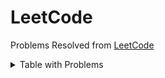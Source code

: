 # LeetCode
Problems Resolved from [LeetCode](https://leetcode.com/)

<details><summary>Table with Problems</summary>
<p>

| Problem #  | Title | Solution | Tags
| ------------- | ------------- | ------------- | ------------- |
| 0003  | [Longest Substring](https://leetcode.com/problems/longest-substring-without-repeating-characters/)  | [Link](https://github.com/fscheu/LeetCode/tree/main/0003.%20Longest%20Substring) | `Hash Table` `String` `Sliding Window`
| 0019  | [Remove Nth Node from the End](https://leetcode.com/problems/remove-nth-node-from-end-of-list/) | [Link](https://github.com/fscheu/LeetCode/tree/main/0019.%20Remove%20Nth%20Node%20from%20the%20End) | `Linked List` `Two Pointers`
| 0021  | [Merge Two Sorted Lists](https://leetcode.com/problems/merge-two-sorted-lists/) | [Link](https://github.com/fscheu/LeetCode/tree/main/0021.%20Merge%20Two%20Sorted%20Lists) | `Linked List` `Recursion`
| 0035  | [Search Insert Position](https://leetcode.com/problems/search-insert-position/) | [Link](https://github.com/fscheu/LeetCode/tree/main/0035.%20Search%20Insert%20Position) | `Array` `Binary Search`
| 0046  | [Permutations](https://leetcode.com/problems/permutations/) | [Link](https://github.com/fscheu/LeetCode/tree/main/0046.%20Permutations) | `Array` `Backtracking`
| 0070  | [Climbing Stairs](https://leetcode.com/problems/climbing-stairs/) | [Link](https://github.com/fscheu/LeetCode/tree/main/0070.%20Climbing%20Stairs) | `Math` `Dynamic Programming` `Memorization`
| 0077  | [Combinations](https://leetcode.com/problems/combinations/) | [Link](https://github.com/fscheu/LeetCode/tree/main/0077.%20Combinations) | `Array` `Backtracking`
| 0116  | [Populating Next Right Pointers in Each Node](https://leetcode.com/problems/populating-next-right-pointers-in-each-node/) | [Link](https://github.com/fscheu/LeetCode/tree/main/0116.%20Populating%20Next%20Right%20Pointers%20in%20Each%20Node) | `Linked List` `Tree` `Depth-First Search` `Bread-First Search` `Binary Tree`
| 0120  | [Triangle](https://leetcode.com/problems/triangle/) | [Link](https://github.com/fscheu/LeetCode/tree/main/0120.%20Triangle) | `Array` `Dynamic Programming`
| 0136  | [Single Number](https://leetcode.com/problems/single-number/) | [Link](https://github.com/fscheu/LeetCode/tree/main/0136.%20Single%20Number) | `Array` `Bit Manipulation`
| 0167  | [Two Sum II - Input Array Is Sorted](https://leetcode.com/problems/two-sum-ii-input-array-is-sorted/) | [Link](https://github.com/fscheu/LeetCode/tree/main/0167.%20Two%20Sum%20II%20-%20Input%20Array%20Is%20Sorted) | `Array` `Two Pointers` `Binary Search`
| 0189  | [Rotate Array](https://leetcode.com/problems/rotate-array/) | [Link](https://github.com/fscheu/LeetCode/tree/main/0189.%20Rotate%20Array) | `Array` `Math` `Two Pointers`
| 0190  | [Reverse Bits](https://leetcode.com/problems/reverse-bits/) | [Link](https://github.com/fscheu/LeetCode/tree/main/0190.%20Reverse%20bits) | `Divide and Conquer` `Bit Manipulation`
| 0191  | [Number of 1 Bits](https://leetcode.com/problems/number-of-1-bits/) | [Link](https://github.com/fscheu/LeetCode/tree/main/0191.%20Number%20of%201%20bits) | `Bit Manipulation`
| 0198  | [House Robber](https://leetcode.com/problems/house-robber/) | [Link](https://github.com/fscheu/LeetCode/tree/main/0198.%20House%20Robber) | `Array` `Dynamic Programming`
| 0206  | [Reverse Linked List](https://leetcode.com/problems/reverse-linked-list/) | [Link](https://github.com/fscheu/LeetCode/tree/main/0206.%20Reverse%20Linked%20List) | `Linked List` `Recursion`
| 0231  | [Power of Two](https://leetcode.com/problems/power-of-two/) | [Link](https://github.com/fscheu/LeetCode/tree/main/0231.%20Power%20of%20Two) | `Recursion` `Math` `Bit Manipulation`
| 0278  | [First Bad Version](https://leetcode.com/problems/first-bad-version/) | [Link](https://github.com/fscheu/LeetCode/tree/main/0278.%20First%20Bad%20Version) | `Binary Search` `Interactive`
| 0283  | [Move Zeroes](https://leetcode.com/problems/move-zeroes/) | [Link](https://github.com/fscheu/LeetCode/tree/main/0283.%20Move%20Zeroes) | `Array` `Two Pointers`
| 0344  | [Reverse String](https://leetcode.com/problems/reverse-string/) | [Link](https://github.com/fscheu/LeetCode/tree/main/0344.%20Reverse%20String) | `Recursion` `String` `Two Pointers`
| 0424  | [Longest Repeating Character Replacement](https://leetcode.com/problems/longest-repeating-character-replacement/) | [Link](https://github.com/fscheu/LeetCode/tree/main/0424.%20Longest%20Repeating%20Character%20Replacement) | `Hash Table` `String` `Sliding Window`
| 0542  | [01 Matrix](https://leetcode.com/problems/01-matrix/) | [Link](https://github.com/fscheu/LeetCode/tree/main/0542.%2001%20Matrix) | `Array` `Dynamic Programming` `Matrix` `Bread-First Search`
| 0557  | [Reverse Words in a String III](https://leetcode.com/problems/reverse-words-in-a-string-iii/) | [Link](https://github.com/fscheu/LeetCode/tree/main/0557.%20Reverse%20Words%20in%20a%20String%20III) | `String` `Two Pointers`
| 0567  | [Permutation in String](https://leetcode.com/problems/permutation-in-string/) | [Link](https://github.com/fscheu/LeetCode/tree/main/0567.%20Permutation%20in%20String) | `String` `Two Pointers` `Hash Table` `Sliding Window`
| 0617  | [Merge Two Binary Trees](https://leetcode.com/problems/merge-two-binary-trees/) | [Link](https://github.com/fscheu/LeetCode/tree/main/0617.%20Merge%20Two%20Binary%20Trees) | `Tree` `Depth-First Search` `Bread-First Search` `Binary Tree`
| 0695  | [Max Area of Island](https://leetcode.com/problems/max-area-of-island/) | [Link](https://github.com/fscheu/LeetCode/tree/main/0695.%20Max%20Area%20of%20Island) | `Array` `Depth-First Search` `Bread-First Search`  `Union Find` `Matrix`
| 0704  | [Binary Search](https://leetcode.com/problems/binary-search/) | [Link](https://github.com/fscheu/LeetCode/tree/main/0704.%20Binary%20Search) | `Array` `Binary Search`
| 0733  | [Flood Fill](https://leetcode.com/problems/flood-fill/) | [Link](https://github.com/fscheu/LeetCode/tree/main/0733.%20Flood%20Fill) | `Array` `Depth-First Search` `Bread-First Search` `Matrix`
| 0784  | [Letter Case Permutation](https://leetcode.com/problems/letter-case-permutation/) | [Link](https://github.com/fscheu/LeetCode/tree/main/0784.%20Letter%20Case%20Permutation) | `String` `Backtracking` `Bit Manipulation` 
| 0876  | [Middle of the Linked List](https://leetcode.com/problems/middle-of-the-linked-list/) | [Link](https://github.com/fscheu/LeetCode/tree/main/0876.%20Middle%20of%20the%20Linked%20List) | `Linked List` `Two Pointers` 
| 0977  | [Squares of a Sorted Array](https://leetcode.com/problems/squares-of-a-sorted-array/) | [Link](https://github.com/fscheu/LeetCode/tree/main/0977.%20Squares%20of%20a%20Sorted%20Array) | `Array` `Two Pointers`  `Sorting`
| 0944  | [Rotting Oranges](https://leetcode.com/problems/rotting-oranges/) | [Link](https://github.com/fscheu/LeetCode/tree/main/0994.%20Rotting%20Oranges) | `Array` `Bread-First Search` `Matrix`



</p>
</details>